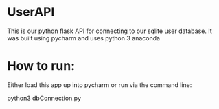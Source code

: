# UserAPI
This is our python flask API for connecting to our sqlite user database. It was built using pycharm and uses python 3 anaconda

# How to run:
Either load this app up into pycharm or run via the command line: <br>

python3 dbConnection.py
